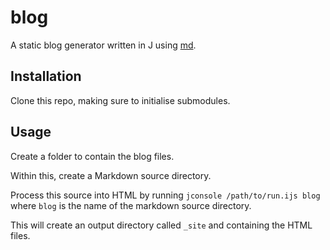 # blog

A static blog generator written in J using [md][md].

## Installation

Clone this repo, making sure to initialise submodules.

## Usage

Create a folder to contain the blog files.

Within this, create a Markdown source directory.

Process this source into HTML by running `jconsole /path/to/run.ijs blog` where
`blog` is the name of the markdown source directory.

This will create an output directory called `_site` and containing the HTML
files.

[md]: https://github.com/IbzanHyena/md/

